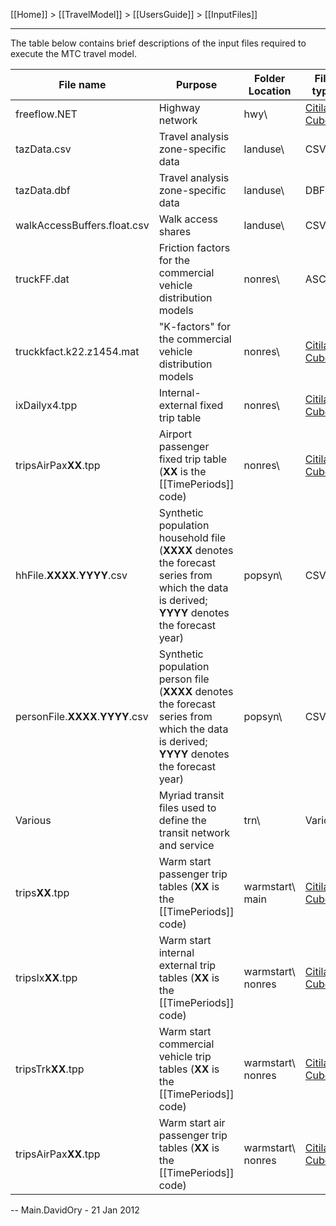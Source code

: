 [[Home]] > [[TravelModel]] > [[UsersGuide]] > [[InputFiles]]

***

The table below contains brief descriptions of the input files required to execute the MTC travel model.

| File name | Purpose | Folder Location | File type | File format |
|-----------|---------|-----------------|-----------|-------------|
| freeflow.NET | Highway network | hwy\ | [Citilabs Cube](http://citilabs.com/products/cube) | [[HighwayNetworkCoding]] |
| tazData.csv | Travel analysis zone-specific data | landuse\ | CSV | [[TazData]] |
| tazData.dbf | Travel analysis zone-specific data | landuse\ | DBF | [[TazData]] |
| walkAccessBuffers.float.csv | Walk access shares | landuse\ | CSV | [[WalkAccessBuffers]] |
| truckFF.dat | Friction factors for the commercial vehicle distribution models | nonres\ | ASCII | [[TruckDistribution]] |
| truckkfact.k22.z1454.mat | "K-factors" for the commercial vehicle distribution models | nonres\ | [Citilabs Cube](http://citilabs.com/products/cube) | [[TruckDistribution]] |
| ixDailyx4.tpp | Internal-external fixed trip table | nonres\ | [Citilabs Cube](http://citilabs.com/products/cube) | [[FixedDemand]] |
| tripsAirPax**XX**.tpp | Airport passenger fixed trip table (**XX** is the [[TimePeriods]] code) | nonres\ | [Citilabs Cube](http://citilabs.com/products/cube) | [[FixedDemand]] |
| hhFile.**XXXX**.**YYYY**.csv | Synthetic population household file (**XXXX** denotes the forecast series from which the data is derived; **YYYY** denotes the forecast year) | popsyn\ | CSV | [[PopSynHousehold]] |
| personFile.**XXXX**.**YYYY**.csv | Synthetic population person file (**XXXX** denotes the forecast series from which the data is derived; **YYYY** denotes the forecast year) | popsyn\ | CSV | [[PopSynPerson]] |
| Various | Myriad transit files used to define the transit network and service | trn\ | Various | [[TransitNetworkCoding]] |
| trips**XX**.tpp | Warm start passenger trip tables (**XX** is the [[TimePeriods]] code) | warmstart\ main | [Citilabs Cube](http://citilabs.com/products/cube) | As output by the travel model |
| tripsIx**XX**.tpp | Warm start internal external trip tables (**XX** is the [[TimePeriods]] code) | warmstart\ nonres | [Citilabs Cube](http://citilabs.com/products/cube) | As output by the travel model |
| tripsTrk**XX**.tpp | Warm start commercial vehicle trip tables (**XX** is the [[TimePeriods]] code) | warmstart\ nonres | [Citilabs Cube](http://citilabs.com/products/cube) | As output by the travel model |
| tripsAirPax**XX**.tpp | Warm start air passenger trip tables (**XX** is the [[TimePeriods]] code) | warmstart\ nonres | [Citilabs Cube](http://citilabs.com/products/cube) | [[FixedDemand]] |

-- Main.DavidOry - 21 Jan 2012